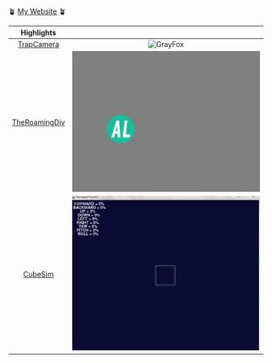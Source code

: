 
🪴 [My Website](https://alepetri.github.io/) 🪴


| Highlights | |
:-:|:-:
[TrapCamera](https://github.com/alepetri/trap_camera) | ![GrayFox](./assets/gray_fox.gif)
[TheRoamingDiv](https://github.com/alepetri/the_roaming_div) | ![RoamingDiv](./assets/roaming_div.gif)
[CubeSim](https://github.com/alepetri/cube_simulation) | ![CubeSim](./assets/Cube.gif)


<!--
**alepetri/alepetri** is a ✨ _special_ ✨ repository because its `README.md` (this file) appears on your GitHub profile.

Here are some ideas to get you started:

- 🔭 I’m currently working on ...
- 🌱 I’m currently learning ...
- 👯 I’m looking to collaborate on ...
- 🤔 I’m looking for help with ...
- 💬 Ask me about ...
- 📫 How to reach me: ...
- 😄 Pronouns: ...
- ⚡ Fun fact: ...
-->
